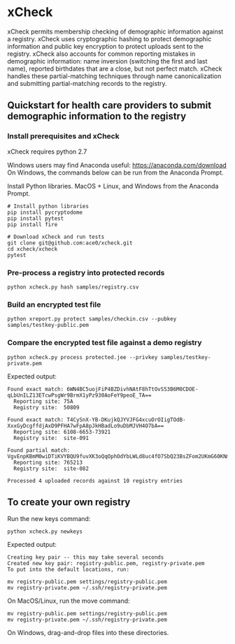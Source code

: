 # xCheck
xCheck permits membership checking of demographic information against a registry. xCheck uses cryptographic hashing to protect demographic information and public key encryption to protect uploads sent to the registry. xCheck also accounts for common reporting mistakes in demographic information: name inversion (switching the first and last name), reported birthdates that are a close, but not perfect match. xCheck handles these partial-matching techniques through name canonicalization and submitting partial-matching records to the registry.

## Quickstart for health care providers to submit demographic information to the registry

### Install prerequisites and xCheck
xCheck requires python 2.7 

Windows users may find Anaconda useful: https://anaconda.com/download
On Windows, the commands below can be run from the Anaconda Prompt.

Install Python libraries.
MacOS + Linux, and Windows from the Anaconda Prompt.
```
# Install python libraries
pip install pycryptodome
pip install pytest
pip install fire

# Download xCheck and run tests
git clone git@github.com:ace0/xcheck.git
cd xcheck/xcheck
pytest
```

### Pre-process a registry into protected records
```
python xcheck.py hash samples/registry.csv
```

### Build an encrypted test file
```
python xreport.py protect samples/checkin.csv --pubkey samples/testkey-public.pem
```

### Compare the encrypted test file against a demo registry
```
python xcheck.py process protected.jee --privkey samples/testkey-private.pem
```

Expected output:
```
Found exact match: 6WN4BC5uojFiP4BZDivhNAtF8hTtOvS53B6M0CDOE-qLbUnILZ13ETcwPsgWr9BrmX1yPz930AoFeY9peoE_TA==
  Reporting site: 75A
  Registry site:  50809

Found exact match: T4CySnX-YB-DKujkQJYVJFG4xcuOrOIigTOdB-XxxGyDcgffdjAxD9PFHA7wFpA8pJkHBadLo9uDbMJVH4O7bA==
  Reporting site: 6108-6653-73921
  Registry site:  site-091

Found partial match: VgvEnpKBmM0wiDTiKVYBQU9fuvXK3oQqOphOdYbLWLd8uc4fO7SbQ23BsZFom2UKmG60KNmAHFZAIHzMovachA==
  Reporting site: 765213
  Registry site:  site-082

Processed 4 uploaded records against 10 registry entries
```

## To create your own registry
Run the new keys command:
```
python xcheck.py newkeys
```

Expected output:
```
Creating key pair -- this may take several seconds
Created new key pair: registry-public.pem, registry-private.pem
To put into the default locations, run:

mv registry-public.pem settings/registry-public.pem
mv registry-private.pem ~/.ssh/registry-private.pem
```

On MacOS/Linux, run the move command:
```
mv registry-public.pem settings/registry-public.pem
mv registry-private.pem ~/.ssh/registry-private.pem
```

On Windows, drag-and-drop files into these directories.